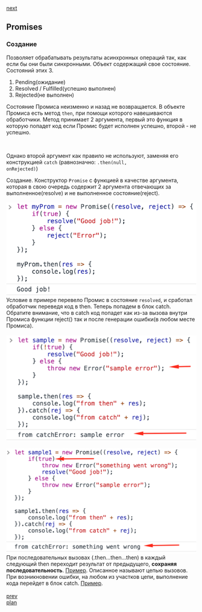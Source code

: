 <a href="05.md">next</a>

<h2>Promises</h2>

<h3>Создание</h3>

<div>
Позволяет обрабатывать результаты асинхронных операций так,
как если бы они были синхронными.
Объект содержащий свое состояние.
Состояний этих 3.
<ol>
<li>
Pending(ожидание)
</li>
<li>
Resolved / Fulfilled(успешно выполнен)
</li>
<li>
Rejected(не выполнен)
</li>
</ol>

Состояние Промиса неизменно и назад не возвращается.
В объекте Промиса есть метод <code>then</code>, при помощи которого
навешиваются обработчики. Метод принимает 2 аргумента, первый это
функция в которую попадет код если Промис будет исполнен успешно,
второй - не успешно.

<br/>

Однако второй аргумент как правило не используют, заменяя его
конструкцией <code>catch</code> (равнозначно: <code>.then(null, onRejected)</code>)

</div>

<div>
Создание.
Конструктор <code>Promise</code> с функцией в качестве аргумента, которая
в свою очередь содержит 2 аргумента отвечающих за выполненное(resolve)
и не выполненное состояние(reject).
</div>

<div>
<br/>
<img src="./media/04-1.png">
</div>

<div>
Условие в примере перевело Промис в состояние <code>resolved</code>, и сработал
обработчик переведя код в then. Теперь попадем в блок catch.
Обратите внимание, что в catch код попадет как из-за вызова
внутри Промиса функции reject() так и после генерации ошибки(в любом месте Промиса).
</div>

<div>
<br/>
<img src="./media/04-2.png">
</div>

<div>
<br/>
<img src="./media/04-3.png">
</div>

<div>
При последовательных вызовах (.then…then…then) в каждый следующий then переходит результат от предыдущего,
<strong>сохраняя последовательность</strong>. <a href="https://codepen.io/paawel/pen/yrNwVx?editors=0012">Пример</a>.
Описанное называют цепью вызовов. При возникновении ошибки, на любом из участков цепи, выполнение
кода перейдет в блок catch. <a href="https://codepen.io/paawel/pen/XQbGLJ?editors=0011">Пример</a>.
</div>

<br/>
<a href="03.md">prev</a>
<br/>
<a href="00.md">plan</a>
